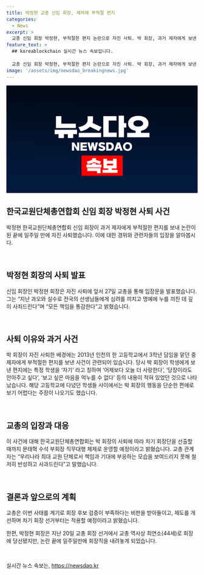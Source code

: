 ```yaml
---
title: 박정현 교총 신임 회장, 제자에 부적절 편지
categories:
  - News
excerpt: >
  교총 신임 회장 박정현, 부적절한 편지 논란으로 자진 사퇴. 박 회장, 과거 제자에게 보낸 편지로 인한 논란으로 심려 끼쳐 사죄하며 자진 사퇴. 회장 후보 검증 미흡 비판 수용, 개선 약속. 교총은 차기 회장단 선출 전까지 수석 부회장이 직무대행. 최연소 회장이자 논란에 휩싸였던 박 회장의 짧은 임기로 많은 관심을 끌었으나 사퇴하며 뜻밖의 결말을 맞이함.
feature_text: >
  ## koreablockchain 실시간 뉴스 속보입니다.

  교총 신임 회장 박정현, 부적절한 편지 논란으로 자진 사퇴. 박 회장, 과거 제자에게 보낸 편지로 인한 논란으로 심려 끼쳐 사죄하며 자진 사퇴. 회장 후보 검증 미흡 비판 수용, 개선 약속. 교총은 차기 회장단 선출 전까지 수석 부회장이 직무대행. 최연소 회장이자 논란에 휩싸였던 박 회장의 짧은 임기로 많은 관심을 끌었으나 사퇴하며 뜻밖의 결말을 맞이함.
image: '/assets/img/newsdao_breakingnews.jpg'
---
```


<p><img src="/assets/img/newsdao_breakingnews.jpg" alt="koreablockchain 속보" /></p>

<h2 data-ke-size="size26">한국교원단체총연합회 신임 회장 박정현 사퇴 사건</h2>

<p>박정현 한국교원단체총연합회 신임 회장이 과거 제자에게 부적절한 편지를 보내 논란이 된 끝에 일주일 만에 자진 사퇴했습니다. 이에 대한 경위와 관련자들의 입장을 알아봅시다.</p>

<p data-ke-size="size16">&nbsp;</p>

<h2 data-ke-size="size24">박정현 회장의 사퇴 발표</h2>

<p>신임 회장인 박정현 회장은 자진 사퇴에 앞서 27일 교총을 통해 입장문을 발표했습니다. 그는 “지난 과오와 실수로 전국의 선생님들에게 심려를 끼치고 명예에 누를 끼친 데 깊이 사죄드린다”며 “모든 책임을 통감한다”고 밝혔습니다.</p>

<p data-ke-size="size16">&nbsp;</p>

<h2 data-ke-size="size24">사퇴 이유와 과거 사건</h2>

<p>박 회장이 자진 사퇴한 배경에는 2013년 인천의 한 고등학교에서 3학년 담임을 맡던 중 제자에게 부적절한 편지를 보낸 사건이 관련되어 있습니다. 당시 박 회장이 학생에게 보낸 편지에는 특정 학생을 ‘자기’ 라고 칭하며 ‘어제보다 오늘 더 사랑한다’, ‘당장이라도 안아주고 싶다’, ‘보고 싶은 마음을 억누를 수 없다’ 등의 내용이 적혀 있었던 것으로 나타났습니다. 해당 고등학교에 다녔던 학생들 사이에서는 박 회장의 행동을 단순한 편애로 보기 어렵다는 주장이 나오기도 했습니다.</p>

<p data-ke-size="size16">&nbsp;</p>

<h2 data-ke-size="size24">교총의 입장과 대응</h2>

<p>이 사건에 대해 한국교원단체총연합회는 박 회장의 사퇴에 따라 차기 회장단을 선출할 때까지 문태혁 수석 부회장 직무대행 체제로 운영할 예정이라고 밝혔습니다. 교총 관계자는 “우리나라 최대 교원 단체로서 책임과 기대에 부응하는 모습을 보여드리지 못해 철저히 반성하고 사과드린다”고 말했습니다.</p>

<p data-ke-size="size16">&nbsp;</p>

<h2 data-ke-size="size24">결론과 앞으로의 계획</h2>

<p>교총은 이번 사태를 계기로 회장 후보 검증이 부족하다는 비판을 받아들이고, 제도를 개선하며 차기 회장 선거부터는 적용할 예정이라고 밝혔습니다.</p>

<p>한편, 박정현 회장은 지난 20일 교총 회장 선거에서 교총 역사상 최연소(44세)로 회장에 당선됐지만, 논란 끝에 일주일만에 회장직을 내려놓게 되었습니다.</p>

<p data-ke-size="size16">&nbsp;</p>
실시간 뉴스 속보는, <a href="https://newsdao.kr" rel="dofollow">https://newsdao.kr</a>


